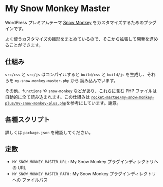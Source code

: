 # My Snow Monkey Master

WordPress プレミアムテーマ [Snow Monkey](https://snow-monkey.2inc.org/) をカスタマイズするためのプラグインです。

よく使うカスタマイズの雛形をまとめているので、そこから拡張して開発を進めることができます。

## 仕組み

`src/css` と `src/js` はコンパイルすると `build/css` と `build/js` を生成し、それらを `my-snow-monkey-master.php` から 読み込んでいます。

その他、`functions` や `snow-monkey` などがあり、これらに含む PHP ファイルは自動的に全て読み込まれます。この仕組みは [`rocket-martue/my-snow-monkey-plus/my-snow-monkey-plus.php`](https://github.com/rocket-martue/my-snow-monkey-plus/blob/ff7b84595e3d2d5e5d780245e16a9288f54369ee/my-snow-monkey-plus.php#L35)を参考にしています。謝意。

## 各種スクリプト
詳しくは `package.json` を確認してください。

## 定数
- `MY_SNOW_MONKEY_MASTER_URL` : My Snow Monkey プラグインディレクトリへの URL
- `MY_SNOW_MONKEY_MASTER_PATH` : My Snow Monkey プラグインディレクトリへの ファイルパス

